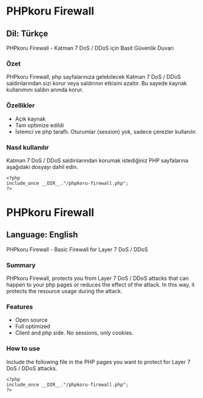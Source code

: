 # PHPkoru Firewall

## Dil: Türkçe

PHPkoru Firewall - Katman 7 DoS / DDoS için Basit Güvenlik Duvarı

### Özet
PHPkoru Firewall, php sayfalarınıza gelebilecek Katman 7 DoS / DDoS saldırılarından sizi korur veya saldırının etkisini azaltır. Bu sayede kaynak kullanımını saldırı anında korur.

### Özellikler
- Açık kaynak
- Tam optimize edildi
- İstemci ve php taraflı. Oturumlar (session) yok, sadece çerezler kullanılır.

### Nasıl kullanılır

Katman 7 DoS / DDoS saldırılarından korumak istediğiniz PHP sayfalarına aşağıdaki dosyayı dahil edin.
```
<?php
include_once __DIR__."/phpkoru-firewall.php";
?>
```

# PHPkoru Firewall

## Language: English

PHPkoru Firewall - Basic Firewall for Layer 7 DoS / DDoS

### Summary
PHPkoru Firewall, protects you from Layer 7 DoS / DDoS attacks that can happen to your php pages or reduces the effect of the attack. In this way, it protects the resource usage during the attack.

### Features
- Open source
- Full optimized
- Client and php side. No sessions, only cookies.

### How to use

Include the following file in the PHP pages you want to protect for Layer 7 DoS / DDoS attacks.
```
<?php
include_once __DIR__."/phpkoru-firewall.php";
?>
```